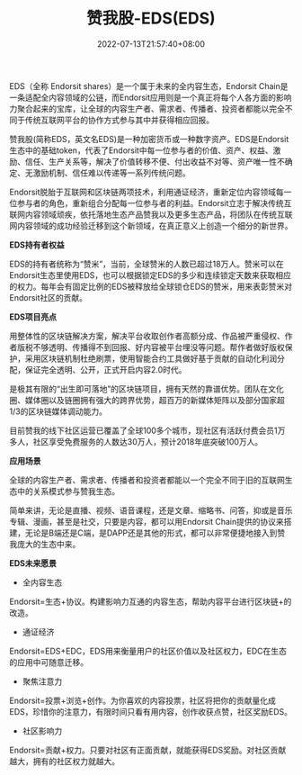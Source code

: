 ﻿---
weight: 
title: "赞我股-EDS(EDS)"
description: "EDS（全称 Endorsit shares）是一个属于未来的全内容生态，Endorsit Chain是一条适配全内容领域的公链，而Endorsit应用则是一个真正将每个人各方面的影响力聚合起来的宝库，让全球的内容生产者、需求者、传播者、投资者都能以完全不同于传统互联网平台的协作方式参与其中并获得相应回报。"
date: 2022-07-13T21:57:40+08:00
lastmod: 2022-07-13T16:45:40+08:00
draft: false
authors: ["yangsi"]
featuredImage: "zanwogu-edseds.webp"
link: "http://eds.ren/    https://www.120btc.com/coin/3330.html"
tags: ["数字代币","赞我股-EDS(EDS)"]
categories: ["navigation"]
navigation: ["数字代币"]
lightgallery: true
toc: true
pinned: false
recommend: false
recommend1: false
---
EDS（全称 Endorsit shares）是一个属于未来的全内容生态，Endorsit Chain是一条适配全内容领域的公链，而Endorsit应用则是一个真正将每个人各方面的影响力聚合起来的宝库，让全球的内容生产者、需求者、传播者、投资者都能以完全不同于传统互联网平台的协作方式参与其中并获得相应回报。

赞我股(简称EDS，英文名EDS)是一种加密货币或一种数字资产。EDS是Endorsit生态中的基础token，代表了Endorsit中每一位参与者的价值、资产、权益、激励、信任、生产关系等，解决了价值转移不便、付出收益不对等、资产唯一性不确定、无激励机制、信任难以传递等一系列传统问题。

Endorsit脱胎于互联网和区块链两项技术，利用通证经济，重新定位内容领域每一位参与者的角色，重新组合分配每一位参与者的利益。Endorsit立志于解决传统互联网内容领域顽疾，依托落地生态产品赞我以及更多生态产品，将团队在传统互联网内容领域的成功经验迁移到这个新领域，在真正意义上创造一个细分的新世界。

**EDS持有者权益**

EDS的持有者统称为“赞米”，当前，全球赞米的人数已超过18万人。赞米可以在Endorsit生态里使用EDS，也可以根据锁定EDS的多少和连续锁定天数来获取相应的权力。每年会有固定比例的EDS被释放给全球锁仓EDS的赞米，用来表彰赞米对Endorsit社区的贡献。

**EDS项目亮点**

用整体性的区块链解决方案，解决平台收取创作者高额分成、作品被严重侵权、作者版税不够透明、传播得不到回报、好内容被平台埋没等问题。帮作者做好版权保护，采用区块链机制杜绝刷票，使用智能合约工具做好基于贡献的自动化利润分配，保证完全透明、公开，正式开启内容2.0时代。

是极其有限的“出生即可落地”的区块链项目，拥有天然的靠谱优势。团队在文化圈、媒体圈以及链圈拥有强大的跨界优势，超百万的新媒体矩阵以及部分国家超1/3的区块链媒体调动能力。

目前赞我的线下社区运营已覆盖了全球100多个城市，现社区有活跃付费会员1万多人，社区享受免费服务的人数达30万人，预计2018年底突破100万人。

**应用场景**

全球的内容生产者、需求者、传播者和投资者都能以一个完全不同于旧的互联网生态中的关系模式参与赞我生态。

简单来讲，无论是直播、视频、语音课程，还是文章、缩略书、问答，抑或是音乐专辑、漫画，甚至是社交，只要是内容，都可以用Endorsit Chain提供的协议来搭建，无论是B端还是C端，是DAPP还是其他的形式，都可以非常便捷地接入到赞我庞大的生态中来。

**EDS未来愿景**

- 全内容生态

Endorsit=生态+协议。构建影响力互通的内容生态，帮助内容平台进行区块链+的改造。

- 通证经济

Endorsit=EDS+EDC，EDS用来衡量用户的社区价值以及社区权力，EDC在生态的应用中可随意迁移。

- 聚焦注意力

Endorsit=投票+浏览+创作。为你喜欢的内容投票，社区将把你的贡献量化成EDS，珍惜你的注意力，有限时间只看有用内容，创作收获点赞，社区奖励EDS。

- 社区影响力

Endorsit=贡献+权力。只要对社区有正面贡献，就能获得EDS奖励。对社区贡献越大，拥有的社区权力就越大。
